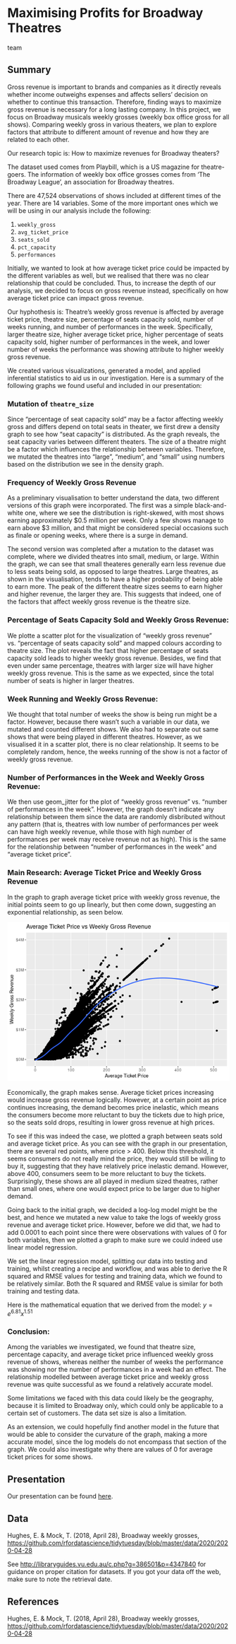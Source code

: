 Maximising Profits for Broadway Theatres
================
team

## Summary

Gross revenue is important to brands and companies as it directly
reveals whether income outweighs expenses and affects sellers’ decision
on whether to continue this transaction. Therefore, finding ways to
maximize gross revenue is necessary for a long lasting company. In this
project, we focus on Broadway musicals weekly grosses (weekly box office
gross for all shows). Comparing weekly gross in various theaters, we
plan to explore factors that attribute to different amount of revenue
and how they are related to each other.

Our research topic is: How to maximize revenues for Broadway theaters?

The dataset used comes from Playbill, which is a US magazine for
theatre-goers. The information of weekly box office grosses comes from
‘The Broadway League’, an association for Broadway theatres.

There are 47,524 observations of shows included at different times of
the year. There are 14 variables. Some of the more important ones which
we will be using in our analysis include the following:

1.  `weekly_gross`
2.  `avg_ticket_price`
3.  `seats_sold`
4.  `pct_capacity`
5.  `performances`

Initially, we wanted to look at how average ticket price could be
impacted by the different variables as well, but we realised that there
was no clear relationship that could be concluded. Thus, to increase the
depth of our analysis, we decided to focus on gross revenue instead,
specifically on how average ticket price can impact gross revenue.

Our hyphothesis is: Theatre’s weekly gross revenue is affected by
average ticket price, theatre size, percentage of seats capacity sold,
number of weeks running, and number of performances in the week.
Specifically, larger theatre size, higher average ticket price, higher
percentage of seats capacity sold, higher number of performances in the
week, and lower number of weeks the performance was showing attribute to
higher weekly gross revenue.

We created various visualizations, generated a model, and applied
inferential statistics to aid us in our investigation. Here is a summary
of the following graphs we found useful and included in our
presentation:

### Mutation of `theatre_size`

Since “percentage of seat capacity sold” may be a factor affecting
weekly gross and differs depend on total seats in theater, we first drew
a density graph to see how “seat capacity” is distributed. As the graph
reveals, the seat capacity varies between different theaters. The size
of a theatre might be a factor which influences the relationship between
variables. Therefore, we mutated the theatres into “large”, “medium”,
and “small” using numbers based on the distribution we see in the
density graph.

### Frequency of Weekly Gross Revenue

As a preliminary visualisation to better understand the data, two
different versions of this graph were incorporated. The first was a
simple black-and-white one, where we see the distribution is
right-skewed, with most shows earning approximately $0.5 million per
week. Only a few shows manage to earn above $3 million, and that might
be considered special occasions such as finale or opening weeks, where
there is a surge in demand.

The second version was completed after a mutation to the dataset was
complete, where we divided theatres into small, medium, or large. Within
the graph, we can see that small theateres generally earn less revenue
due to less seats being sold, as opposed to large theatres. Large
theatres, as shown in the visualisation, tends to have a higher
probability of being able to earn more. The peak of the different
theatre sizes seems to earn higher and higher revenue, the larger they
are. This suggests that indeed, one of the factors that affect weekly
gross revenue is the theatre size.

### Percentage of Seats Capacity Sold and Weekly Gross Revenue:

We plotte a scatter plot for the visualization of “weekly gross revenue”
vs. “percentage of seats capacity sold” and mapped colours according to
theatre size. The plot reveals the fact that higher percentage of seats
capacity sold leads to higher weekly gross revenue. Besides, we find
that even under same percentage, theatres with larger size will have
higher weekly gross revenue. This is the same as we expected, since the
total number of seats is higher in larger theatres.

### Week Running and Weekly Gross Revenue:

We thought that total number of weeks the show is being run might be a
factor. However, because there wasn’t such a variable in our data, we
mutated and counted different shows. We also had to separate out same
shows that were being played in different theatres. However, as we
visualised it in a scatter plot, there is no clear relationship. It
seems to be completely random, hence, the weeks running of the show is
not a factor of weekly gross revenue.

### Number of Performances in the Week and Weekly Gross Revenue:

We then use geom_jitter for the plot of “weekly gross revenue”
vs. “number of performances in the week”. However, the graph doesn’t
indicate any relationship between them since the data are randomly
disbributed without any pattern (that is, theatres with low number of
performances per week can have high weekly revenue, while those with
high number of performances per week may receive revenue not as high).
This is the same for the relationship between “number of performances in
the week” and “average ticket price”.

### Main Research: Average Ticket Price and Weekly Gross Revenue

In the graph to graph average ticket price with weekly gross revenue,
the initial points seem to go up linearly, but then come down,
suggesting an exponential relationship, as seen below.

![](README_files/figure-gfm/main-question-1.png)<!-- -->

Economically, the graph makes sense. Average ticket prices increasing
would increase gross revenue logically. However, at a certain point as
price continues increasing, the demand becomes price inelastic, which
means the consumers become more reluctant to buy the tickets due to high
price, so the seats sold drops, resulting in lower gross revenue at high
prices.

To see if this was indeed the case, we plotted a graph between seats
sold and average ticket price. As you can see with the graph in our
presentation, there are several red points, where price \> 400. Below
this threshold, it seems consumers do not really mind the price, they
would still be willing to buy it, suggesting that they have relatively
price inelastic demand. However, above 400, consumers seem to be more
reluctant to buy the tickets. Surprisingly, these shows are all played
in medium sized theatres, rather than small ones, where one would expect
price to be larger due to higher demand.

Going back to the initial graph, we decided a log-log model might be the
best, and hence we mutated a new value to take the logs of weekly gross
revenue and average ticket price. However, before we did that, we had to
add 0.0001 to each point since there were observations with values of 0
for both variables, then we plotted a graph to make sure we could indeed
use linear model regression.

We set the linear regression model, splitting our data into testing and
training, whilst creating a recipe and workflow, and was able to derive
the R squared and RMSE values for testing and training data, which we
found to be relatively similar. Both the R squared and RMSE value is
similar for both training and testing data.

Here is the mathematical equation that we derived from the model:
*y* = *e*<sup>6.81</sup>*x*<sup>1.51</sup>

### Conclusion:

Among the variables we investigated, we found that theatre size,
percentage capacity, and average ticket price influenced weekly gross
revenue of shows, whereas neither the number of weeks the performance
was showing nor the number of performances in a week had an effect. The
relationship modelled between average ticket price and weekly gross
revenue was quite successful as we found a relatively accurate model.

Some limitations we faced with this data could likely be the geography,
because it is limited to Broadway only, which could only be applicable
to a certain set of customers. The data set size is also a limitation.

As an extension, we could hopefully find another model in the future
that would be able to consider the curvature of the graph, making a more
accurate model, since the log models do not encompass that section of
the graph. We could also investigate why there are values of 0 for
average ticket prices for some shows.

## Presentation

Our presentation can be found [here](presentation/presentation.html).

## Data

Hughes, E. & Mock, T. (2018, April 28), Broadway weekly grosses,
<https://github.com/rfordatascience/tidytuesday/blob/master/data/2020/2020-04-28>

See <http://libraryguides.vu.edu.au/c.php?g=386501&p=4347840> for
guidance on proper citation for datasets. If you got your data off the
web, make sure to note the retrieval date.

## References

Hughes, E. & Mock, T. (2018, April 28), Broadway weekly grosses,
<https://github.com/rfordatascience/tidytuesday/blob/master/data/2020/2020-04-28>
